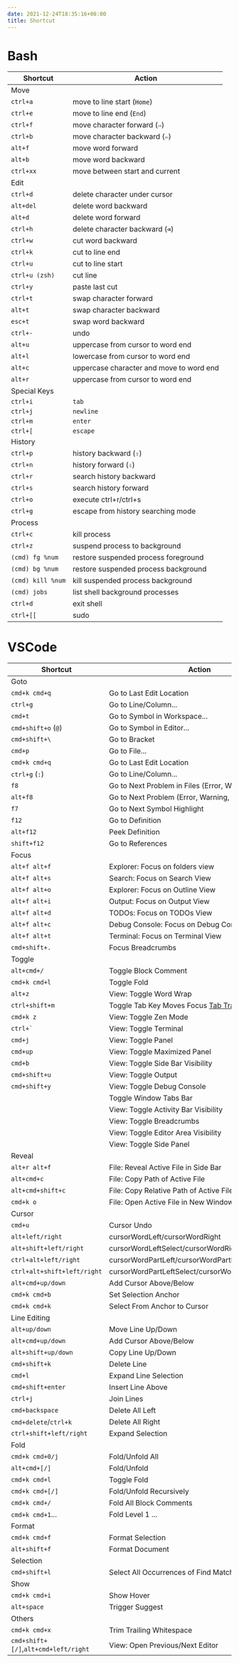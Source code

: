```yaml
---
date: 2021-12-24T18:35:16+08:00
title: Shortcut
---
```


# Bash

| Shortcut          | Action                                   |
| ----------------- | ---------------------------------------- |
| Move              |                                          |
| `ctrl+a`          | move to line start (`Home`)              |
| `ctrl+e`          | move to line end (`End`)                 |
| `ctrl+f`          | move character forward (`⇨`)             |
| `ctrl+b`          | move character backward (`⇦`)            |
| `alt+f`           | move word forward                        |
| `alt+b`           | move word backward                       |
| `ctrl+xx`         | move between start and current           |
| Edit              |                                          |
| `ctrl+d`          | delete character under cursor            |
| `alt+del`         | delete word backward                     |
| `alt+d`           | delete word forward                      |
| `ctrl+h`          | delete character backward (`⌫`)          |
| `ctrl+w`          | cut word backward                        |
| `ctrl+k`          | cut to line end                          |
| `ctrl+u`          | cut to line start                        |
| `ctrl+u (zsh)`    | cut line                                 |
| `ctrl+y`          | paste last cut                           |
| `ctrl+t`          | swap character forward                   |
| `alt+t`           | swap character backward                  |
| `esc+t`           | swap word backward                       |
| `ctrl+-`          | undo                                     |
| `alt+u`           | uppercase from cursor to word end        |
| `alt+l`           | lowercase from cursor to word end        |
| `alt+c`           | uppercase character and move to word end |
| `alt+r`           | uppercase from cursor to word end        |
| Special Keys      |                                          |
| `ctrl+i`          | `tab`                                    |
| `ctrl+j`          | `newline`                                |
| `ctrl+m`          | `enter`                                  |
| `ctrl+[`          | `escape`                                 |
| History           |                                          |
| `ctrl+p`          | history backward (`⇧`)                   |
| `ctrl+n`          | history forward (`⇩`)                    |
| `ctrl+r`          | search history backward                  |
| `ctrl+s`          | search history forward                   |
| `ctrl+o`          | execute ctrl+r/ctrl+s                    |
| `ctrl+g`          | escape from history searching mode       |
| Process           |                                          |
| `ctrl+c`          | kill process                             |
| `ctrl+z`          | suspend process to background            |
| `(cmd) fg %num`   | restore suspended process foreground     |
| `(cmd) bg %num`   | restore suspended process background     |
| `(cmd) kill %num` | kill suspended process background        |
| `(cmd) jobs`      | list shell background processes          |
| `ctrl+d`          | exit shell                               |
| `ctrl+[[`         | sudo                                     |

# VSCode

| Shortcut                             | Action                                                  |
| ------------------------------------ | ------------------------------------------------------- |
| Goto                                 |                                                         |
| `cmd+k cmd+q`                        | Go to Last Edit Location                                |
| `ctrl+g`                             | Go to Line/Column...                                    |
| `cmd+t`                              | Go to Symbol in Workspace...                            |
| `cmd+shift+o` (`@`)                  | Go to Symbol in Editor...                               |
| `cmd+shift+\`                        | Go to Bracket                                           |
| `cmd+p`                              | Go to File...                                           |
| `cmd+k cmd+q`                        | Go to Last Edit Location                                |
| `ctrl+g` (`:`)                       | Go to Line/Column...                                    |
| `f8`                                 | Go to Next Problem in Files (Error, Warning, Info)      |
| `alt+f8`                             | Go to Next Problem (Error, Warning, Info)               |
| `f7`                                 | Go to Next Symbol Highlight                             |
| `f12`                                | Go to Definition                                        |
| `alt+f12`                            | Peek Definition                                         |
| `shift+f12`                          | Go to References                                        |
| Focus                                |                                                         |
| `alt+f alt+f`                        | Explorer: Focus on folders view                         |
| `alt+f alt+s`                        | Search: Focus on Search View                            |
| `alt+f alt+o`                        | Explorer: Focus on Outline View                         |
| `alt+f alt+i`                        | Output: Focus on Output View                            |
| `alt+f alt+d`                        | TODOs: Focus on TODOs View                              |
| `alt+f alt+c`                        | Debug Console: Focus on Debug Console View              |
| `alt+f alt+t`                        | Terminal: Focus on Terminal View                        |
| `cmd+shift+.`                        | Focus Breadcrumbs                                       |
| Toggle                               |                                                         |
| `alt+cmd+/`                          | Toggle Block Comment                                    |
| `cmd+k cmd+l`                        | Toggle Fold                                             |
| `alt+z`                              | View: Toggle Word Wrap                                  |
| `ctrl+shift+m`                       | Toggle Tab Key Moves Focus [Tab Trapping][tab-trapping] |
| `cmd+k z`                            | View: Toggle Zen Mode                                   |
| ``ctrl+` ``                          | View: Toggle Terminal                                   |
| `cmd+j`                              | View: Toggle Panel                                      |
| `cmd+up`                             | View: Toggle Maximized Panel                            |
| `cmd+b`                              | View: Toggle Side Bar Visibility                        |
| `cmd+shift+u`                        | View: Toggle Output                                     |
| `cmd+shift+y`                        | View: Toggle Debug Console                              |
|                                      | Toggle Window Tabs Bar                                  |
|                                      | View: Toggle Activity Bar Visibility                    |
|                                      | View: Toggle Breadcrumbs                                |
|                                      | View: Toggle Editor Area Visibility                     |
|                                      | View: Toggle Side Panel                                 |
| Reveal                               |                                                         |
| `alt+r alt+f`                        | File: Reveal Active File in Side Bar                    |
| `alt+cmd+c`                          | File: Copy Path of Active File                          |
| `alt+cmd+shift+c`                    | File: Copy Relative Path of Active File                 |
| `cmd+k o`                            | File: Open Active File in New Window                    |
| Cursor                               |                                                         |
| `cmd+u`                              | Cursor Undo                                             |
| `alt+left/right`                     | cursorWordLeft/cursorWordRight                          |
| `alt+shift+left/right`               | cursorWordLeftSelect/cursorWordRightSelect              |
| `ctrl+alt+left/right`                | cursorWordPartLeft/cursorWordPartRight                  |
| `ctrl+alt+shift+left/right`          | cursorWordPartLeftSelect/cursorWordPartRightSelect      |
| `alt+cmd+up/down`                    | Add Cursor Above/Below                                  |
| `cmd+k cmd+b`                        | Set Selection Anchor                                    |
| `cmd+k cmd+k`                        | Select From Anchor to Cursor                            |
| Line Editing                         |                                                         |
| `alt+up/down`                        | Move Line Up/Down                                       |
| `alt+cmd+up/down`                    | Add Cursor Above/Below                                  |
| `alt+shift+up/down`                  | Copy Line Up/Down                                       |
| `cmd+shift+k`                        | Delete Line                                             |
| `cmd+l`                              | Expand Line Selection                                   |
| `cmd+shift+enter`                    | Insert Line Above                                       |
| `ctrl+j`                             | Join Lines                                              |
| `cmd+backspace`                      | Delete All Left                                         |
| `cmd+delete`/`ctrl+k`                | Delete All Right                                        |
| `ctrl+shift+left/right`              | Expand Selection                                        |
| Fold                                 |                                                         |
| `cmd+k cmd+0/j`                      | Fold/Unfold All                                         |
| `alt+cmd+[/]`                        | Fold/Unfold                                             |
| `cmd+k cmd+l`                        | Toggle Fold                                             |
| `cmd+k cmd+[/]`                      | Fold/Unfold Recursively                                 |
| `cmd+k cmd+/`                        | Fold All Block Comments                                 |
| `cmd+k cmd+1`...                     | Fold Level 1 ...                                        |
| Format                               |                                                         |
| `cmd+k cmd+f`                        | Format Selection                                        |
| `alt+shift+f`                        | Format Document                                         |
| Selection                            |                                                         |
| `cmd+shift+l`                        | Select All Occurrences of Find Match                    |
| Show                                 |                                                         |
| `cmd+k cmd+i`                        | Show Hover                                              |
| `alt+space`                          | Trigger Suggest                                         |
| Others                               |                                                         |
| `cmd+k cmd+x`                        | Trim Trailing Whitespace                                |
| `cmd+shift+[/]`,`alt+cmd+left/right` | View: Open Previous/Next Editor                         |

[tab-trapping]:https://code.visualstudio.com/docs/editor/accessibility#_tab-trapping
